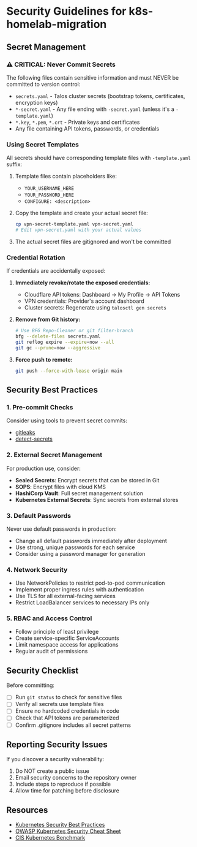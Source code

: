 # Security Guidelines for k8s-homelab-migration

## Secret Management

### ⚠️ CRITICAL: Never Commit Secrets

The following files contain sensitive information and must NEVER be committed to version control:

- `secrets.yaml` - Talos cluster secrets (bootstrap tokens, certificates, encryption keys)
- `*-secret.yaml` - Any file ending with `-secret.yaml` (unless it's a `-template.yaml`)
- `*.key`, `*.pem`, `*.crt` - Private keys and certificates
- Any file containing API tokens, passwords, or credentials

### Using Secret Templates

All secrets should have corresponding template files with `-template.yaml` suffix:

1. Template files contain placeholders like:
   - `YOUR_USERNAME_HERE`
   - `YOUR_PASSWORD_HERE`
   - `CONFIGURE: <description>`

2. Copy the template and create your actual secret file:
   ```bash
   cp vpn-secret-template.yaml vpn-secret.yaml
   # Edit vpn-secret.yaml with your actual values
   ```

3. The actual secret files are gitignored and won't be committed

### Credential Rotation

If credentials are accidentally exposed:

1. **Immediately revoke/rotate the exposed credentials:**
   - Cloudflare API tokens: Dashboard → My Profile → API Tokens
   - VPN credentials: Provider's account dashboard
   - Cluster secrets: Regenerate using `talosctl gen secrets`

2. **Remove from Git history:**
   ```bash
   # Use BFG Repo-Cleaner or git filter-branch
   bfg --delete-files secrets.yaml
   git reflog expire --expire=now --all
   git gc --prune=now --aggressive
   ```

3. **Force push to remote:**
   ```bash
   git push --force-with-lease origin main
   ```

## Security Best Practices

### 1. Pre-commit Checks

Consider using tools to prevent secret commits:
- [gitleaks](https://github.com/gitleaks/gitleaks)
- [detect-secrets](https://github.com/Yelp/detect-secrets)

### 2. External Secret Management

For production use, consider:
- **Sealed Secrets**: Encrypt secrets that can be stored in Git
- **SOPS**: Encrypt files with cloud KMS
- **HashiCorp Vault**: Full secret management solution
- **Kubernetes External Secrets**: Sync secrets from external stores

### 3. Default Passwords

Never use default passwords in production:
- Change all default passwords immediately after deployment
- Use strong, unique passwords for each service
- Consider using a password manager for generation

### 4. Network Security

- Use NetworkPolicies to restrict pod-to-pod communication
- Implement proper ingress rules with authentication
- Use TLS for all external-facing services
- Restrict LoadBalancer services to necessary IPs only

### 5. RBAC and Access Control

- Follow principle of least privilege
- Create service-specific ServiceAccounts
- Limit namespace access for applications
- Regular audit of permissions

## Security Checklist

Before committing:
- [ ] Run `git status` to check for sensitive files
- [ ] Verify all secrets use template files
- [ ] Ensure no hardcoded credentials in code
- [ ] Check that API tokens are parameterized
- [ ] Confirm .gitignore includes all secret patterns

## Reporting Security Issues

If you discover a security vulnerability:
1. Do NOT create a public issue
2. Email security concerns to the repository owner
3. Include steps to reproduce if possible
4. Allow time for patching before disclosure

## Resources

- [Kubernetes Security Best Practices](https://kubernetes.io/docs/concepts/security/)
- [OWASP Kubernetes Security Cheat Sheet](https://cheatsheetseries.owasp.org/cheatsheets/Kubernetes_Security_Cheat_Sheet.html)
- [CIS Kubernetes Benchmark](https://www.cisecurity.org/benchmark/kubernetes)